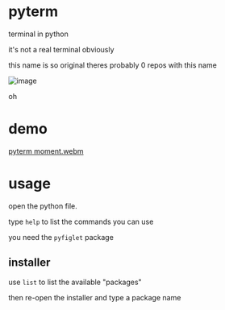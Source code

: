 # pyterm
terminal in python

it's not a real terminal obviously

this name is so original theres probably 0 repos with this name 

![image](https://user-images.githubusercontent.com/76448871/222774023-b6bf6144-2187-46b2-8797-3623fd1e4c09.png)

oh

# demo

[pyterm moment.webm](https://user-images.githubusercontent.com/76448871/222781456-d23fffb3-6064-4f90-a8cf-daac0cdcad1c.webm)

# usage

open the python file.

type `help` to list the commands you can use

you need the `pyfiglet` package

## installer

use `list` to list the available "packages"

then re-open the installer and type a package name
